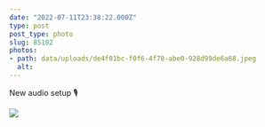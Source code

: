 ```yaml
---
date: "2022-07-11T23:38:22.000Z"
type: post 
post_type: photo
slug: 85102
photos: 
- path: data/uploads/de4f01bc-f0f6-4f78-abe0-928d99de6a68.jpeg
  alt: 
---
```

New audio setup 🎙


![](https://brandontreb.com/data/uploads/de4f01bc-f0f6-4f78-abe0-928d99de6a68.jpeg)
